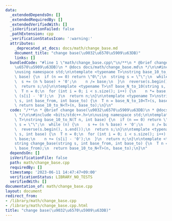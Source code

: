 ```yaml
---
data:
  _extendedDependsOn: []
  _extendedRequiredBy: []
  _extendedVerifiedWith: []
  _isVerificationFailed: false
  _pathExtension: cpp
  _verificationStatusIcon: ':warning:'
  attributes:
    _deprecated_at_docs: docs/math/change_base.md
    document_title: "change base(\u9032\u6570\u5909\u63DB)"
    links: []
  bundledCode: "#line 1 \"math/change_base.cpp\"\n/**\n * @brief change base(\u9032\
    \u6570\u5909\u63DB)\n * @docs docs/math/change_base.md\n */\n\n#include <bits/stdc++.h>\n\
    \nusing namespace std;\n\ntemplate <typename T>\nstring base_10_to_N(T n, int\
    \ base) {\n  if (n == 0) return \"0\";\n  string s = \"\";\n  while (n) {\n  \
    \  s += (n % base) + '0';\n    n /= base;\n  }\n  reverse(s.begin(), s.end());\n\
    \  return s;\n}\n\ntemplate <typename T>\nT base_N_to_10(string s, int base) {\n\
    \  T n = 0;\n  for (int i = 0; i < s.size(); i++) {\n    n *= base;\n    n +=\
    \ (s[i] - '0');\n  }\n  return n;\n}\n\ntemplate <typename T>\nstring change_base(string\
    \ s, int base_from, int base_to) {\n  T n = base_N_to_10<T>(s, base_from);\n \
    \ return base_10_to_N<T>(n, base_to);\n}\n"
  code: "/**\n * @brief change base(\u9032\u6570\u5909\u63DB)\n * @docs docs/math/change_base.md\n\
    \ */\n\n#include <bits/stdc++.h>\n\nusing namespace std;\n\ntemplate <typename\
    \ T>\nstring base_10_to_N(T n, int base) {\n  if (n == 0) return \"0\";\n  string\
    \ s = \"\";\n  while (n) {\n    s += (n % base) + '0';\n    n /= base;\n  }\n\
    \  reverse(s.begin(), s.end());\n  return s;\n}\n\ntemplate <typename T>\nT base_N_to_10(string\
    \ s, int base) {\n  T n = 0;\n  for (int i = 0; i < s.size(); i++) {\n    n *=\
    \ base;\n    n += (s[i] - '0');\n  }\n  return n;\n}\n\ntemplate <typename T>\n\
    string change_base(string s, int base_from, int base_to) {\n  T n = base_N_to_10<T>(s,\
    \ base_from);\n  return base_10_to_N<T>(n, base_to);\n}\n"
  dependsOn: []
  isVerificationFile: false
  path: math/change_base.cpp
  requiredBy: []
  timestamp: '2023-06-11 14:47:47+09:00'
  verificationStatus: LIBRARY_NO_TESTS
  verifiedWith: []
documentation_of: math/change_base.cpp
layout: document
redirect_from:
- /library/math/change_base.cpp
- /library/math/change_base.cpp.html
title: "change base(\u9032\u6570\u5909\u63DB)"
---
```

